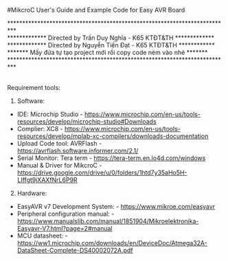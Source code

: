 #MikcroC User's Guide and Example Code for Easy AVR Board <br />

**************************************************************************<br />
************* Directed by Trần Duy Nghĩa - K65 KTĐT&TH *************<br />
************* Directed by Nguyễn Tiến Đạt - K65 KTĐT&TH ************<br />
******* Mấy đứa tự tạo project mới rồi copy code ném vào nhé *******<br />
**************************************************************************<br />

<br />Requirement tools: <br />

1. Software: <br />

- IDE: Microchip Studio - https://www.microchip.com/en-us/tools-resources/develop/microchip-studio#Downloads
- Complier: XC8 - https://www.microchip.com/en-us/tools-resources/develop/mplab-xc-compilers/downloads-documentation
- Upload Code tool: AVRFlash - https://avrflash.software.informer.com/2.1/
- Serial Monitor: Tera term - https://tera-term.en.lo4d.com/windows
- Manual & Driver for MikcroC - https://drive.google.com/drive/u/0/folders/1htd7y35aHo5H-LIffgt9jXAXfNrL6P9R

2. Hardware: <br />

- EasyAVR v7 Development System: - https://www.mikroe.com/easyavr
- Peripheral configuration manual: - https://www.manualslib.com/manual/1851904/Mikroelektronika-Easyavr-V7.html?page=2#manual
- MCU datasheet: - https://ww1.microchip.com/downloads/en/DeviceDoc/Atmega32A-DataSheet-Complete-DS40002072A.pdf
